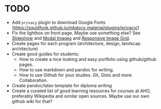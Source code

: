 # TODO

* Add `privacy` plugin to download Google Fonts (https://squidfunk.github.io/mkdocs-material/plugins/privacy/)
* Fix the lightbox on front page. Maybe use something else? See [Slideshow](https://www.w3schools.com/howto/howto_js_slideshow.asp) and [Modal Images](https://www.w3schools.com/howto/howto_css_modal_images.asp) and [Responsive Image Grid](https://www.w3schools.com/howto/howto_css_image_grid_responsive.asp).
* Create pages for each program (architecture, design, landscap architecture)
* Create good guides for students:
    - How to create a nice looking and easy portfolio using github/github pages.
    - How to use markdown and pandoc for writing.
    - How to use Github for your studies. Git, Gists and more. Collaboration.
* Create pandoc/latex template for diploma writing
* Create a curated list of good learning resources for courses at AHO, preferably 
  Wikipedia and similar open sources. Maybe use our own github wiki for that?

